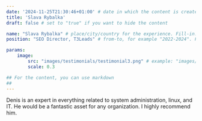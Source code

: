 ```yaml
---
date: '2024-11-25T21:30:46+01:00' # date in which the content is created - defaults to "today"
title: 'Slava Rybalka'
draft: false # set to "true" if you want to hide the content 

name: "Slava Rybalka" # place/city/country for the experience. Fill-in.
position: "SEO Director, T3Leads" # from-to, for example "2022-2024". Fill-in.

params:
    image:
        src: "images/testimonials/testimonial3.png" # example: "images/clients/asgardia.png"
        scale: 0.3

## For the content, you can use markdown
##
---
```


Denis is an expert in everything related to system administration, linux, and IT. He would be a fantastic asset for any organization. I highly recommend him.